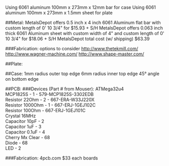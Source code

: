 Using 6061 aluminum 100mm x 273mm x 12mm bar for case
Using 6061 aluminum 100mm x 273mm x 1.5mm sheet for plate

##Metal:
MetalsDepot offers 0.5 inch x 4 inch 6061 Aluminum flat bar with custom length of 0' 10 3/4" for $15.93 + S/H
MetalsDepot offers 0.063 inch thick 6061 Aluminum sheet with custom width of 4" and custom length of 0' 10 3/4" for $18.06 + S/H
MetalsDepot total cost (w/ shipping) $63.39

###Fabrication:
options to consider
http://www.thetekmill.com/
http://www.wagner-machine.com/
http://www.shape-master.com/

##Plate:

##Case:
1mm radius outer top edge
6mm radius inner top edge
45° angle on bottom edge

##PCB:
###Devices (Part # from Mouser):
ATMega32u4  
MCP1825S - 1 - 579-MCP1825S-3302EDB  
Resistor 22Ohm - 2 - 667-ERA-W33J220X  
Resistor 1000Ohm - 1 - 667-ERJ-1GEJ102C  
Resistor 100Ohm - 667-ERJ-1GEJ101C  
Crystal 16MHz  
Capacitor 10pF - 2  
Capacitor 1uF - 3  
Capacitor 0.1uF - 4  
Cherry Mx Clear - 68  
Diode - 68  
LED - 2  

###Fabrication:
4pcb.com $33 each boards
